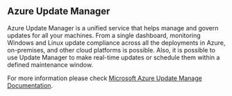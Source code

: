 ## Azure Update Manager

Azure Update Manager is a unified service that helps manage and govern updates for all your machines. From a single dashboard, monitoring Windows and Linux update compliance across all the deployments in Azure, on-premises, and other cloud platforms is possible. Also, it is possible to use Update Manager to make real-time updates or schedule them within a defined maintenance window.

For more information please check [Microsoft Azure Update Manage Documentation](https://learn.microsoft.com/en-us/azure/update-manager/).